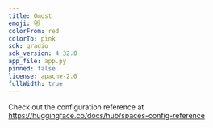 ```yaml
---
title: Omost
emoji: 😻
colorFrom: red
colorTo: pink
sdk: gradio
sdk_version: 4.32.0
app_file: app.py
pinned: false
license: apache-2.0
fullWidth: true
---
```


Check out the configuration reference at https://huggingface.co/docs/hub/spaces-config-reference
